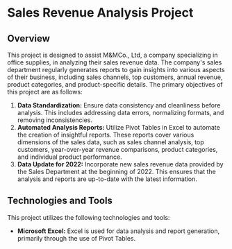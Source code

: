 # Sales Revenue Analysis Project

## Overview
This project is designed to assist M&MCo., Ltd, a company specializing in office supplies, in analyzing their sales revenue data. The company's sales department regularly generates reports to gain insights into various aspects of their business, including sales channels, top customers, annual revenue, product categories, and product-specific details.
The primary objectives of this project are as follows:

1. **Data Standardization:** Ensure data consistency and cleanliness before analysis. This includes addressing data errors, normalizing formats, and removing inconsistencies.
2. **Automated Analysis Reports:** Utilize Pivot Tables in Excel to automate the creation of insightful reports. These reports cover various dimensions of the sales data, such as sales channel analysis, top customers, year-over-year revenue comparisons, product categories, and individual product performance.
3. **Data Update for 2022:** Incorporate new sales revenue data provided by the Sales Department at the beginning of 2022. This ensures that the analysis and reports are up-to-date with the latest information.

## Technologies and Tools
This project utilizes the following technologies and tools:
- **Microsoft Excel:** Excel is used for data analysis and report generation, primarily through the use of Pivot Tables.




